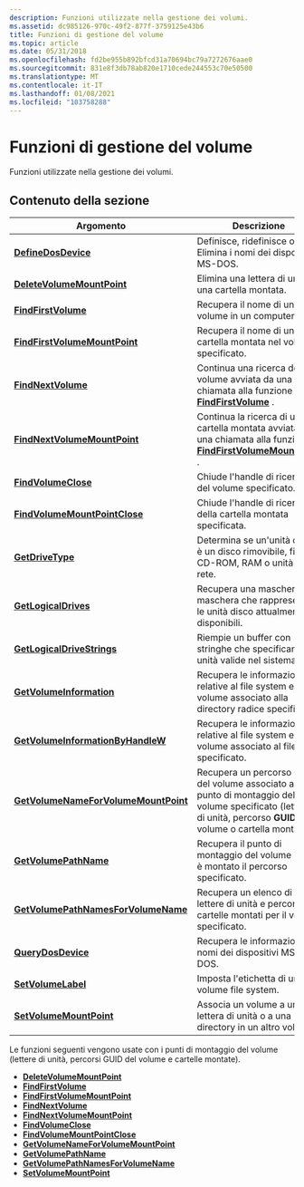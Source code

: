```yaml
---
description: Funzioni utilizzate nella gestione dei volumi.
ms.assetid: dc985126-970c-49f2-877f-3759125e43b6
title: Funzioni di gestione del volume
ms.topic: article
ms.date: 05/31/2018
ms.openlocfilehash: fd2be955b892bfcd31a70694bc79a7272676aae0
ms.sourcegitcommit: 831e8f3db78ab820e1710cede244553c70e50500
ms.translationtype: MT
ms.contentlocale: it-IT
ms.lasthandoff: 01/08/2021
ms.locfileid: "103758288"
---
```

# <a name="volume-management-functions"></a>Funzioni di gestione del volume

Funzioni utilizzate nella gestione dei volumi.

## <a name="in-this-section"></a>Contenuto della sezione



| Argomento                                                                                   | Descrizione                                                                                                                                                                   |
|-----------------------------------------------------------------------------------------|-------------------------------------------------------------------------------------------------------------------------------------------------------------------------------|
| [**DefineDosDevice**](/windows/desktop/api/FileAPI/nf-fileapi-definedosdevicew)<br/>                                   | Definisce, ridefinisce o Elimina i nomi dei dispositivi MS-DOS.<br/>                                                                                                                |
| [**DeleteVolumeMountPoint**](/windows/desktop/api/FileAPI/nf-fileapi-deletevolumemountpointw)<br/>                     | Elimina una lettera di unità o una cartella montata.<br/>                                                                                                                          |
| [**FindFirstVolume**](/windows/desktop/api/FileAPI/nf-fileapi-findfirstvolumew)<br/>                                   | Recupera il nome di un volume in un computer. <br/>                                                                                                                     |
| [**FindFirstVolumeMountPoint**](/windows/desktop/api/WinBase/nf-winbase-findfirstvolumemountpointa)<br/>               | Recupera il nome di una cartella montata nel volume specificato. <br/>                                                                                                   |
| [**FindNextVolume**](/windows/desktop/api/FileAPI/nf-fileapi-findnextvolumew)<br/>                                     | Continua una ricerca del volume avviata da una chiamata alla funzione [**FindFirstVolume**](/windows/desktop/api/FileAPI/nf-fileapi-findfirstvolumew) . <br/>                                                           |
| [**FindNextVolumeMountPoint**](/windows/desktop/api/WinBase/nf-winbase-findnextvolumemountpointa)<br/>                 | Continua la ricerca di una cartella montata avviata da una chiamata alla funzione [**FindFirstVolumeMountPoint**](/windows/desktop/api/WinBase/nf-winbase-findfirstvolumemountpointa) . <br/>                               |
| [**FindVolumeClose**](/windows/desktop/api/FileAPI/nf-fileapi-findvolumeclose)<br/>                                   | Chiude l'handle di ricerca del volume specificato.<br/>                                                                                                                         |
| [**FindVolumeMountPointClose**](/windows/desktop/api/WinBase/nf-winbase-findvolumemountpointclose)<br/>               | Chiude l'handle di ricerca della cartella montata specificata.<br/>                                                                                                                 |
| [**GetDriveType**](/windows/desktop/api/FileAPI/nf-fileapi-getdrivetypea)<br/>                                         | Determina se un'unità disco è un disco rimovibile, fisso, CD-ROM, RAM o unità di rete.<br/>                                                                         |
| [**GetLogicalDrives**](/windows/desktop/api/FileAPI/nf-fileapi-getlogicaldrives)<br/>                                 | Recupera una maschera di maschera che rappresenta le unità disco attualmente disponibili.<br/>                                                                                              |
| [**GetLogicalDriveStrings**](/windows/desktop/api/FileAPI/nf-fileapi-getlogicaldrivestringsw)<br/>                     | Riempie un buffer con stringhe che specificano unità valide nel sistema.<br/>                                                                                               |
| [**GetVolumeInformation**](/windows/desktop/api/FileAPI/nf-fileapi-getvolumeinformationa)<br/>                         | Recupera le informazioni relative al file system e al volume associato alla directory radice specificata.<br/>                                                               |
| [**GetVolumeInformationByHandleW**](/windows/desktop/api/FileAPI/nf-fileapi-getvolumeinformationbyhandlew)<br/>       | Recupera le informazioni relative al file system e al volume associato al file specificato.<br/>                                                                         |
| [**GetVolumeNameForVolumeMountPoint**](/windows/desktop/api/FileAPI/nf-fileapi-getvolumenameforvolumemountpointw)<br/> | Recupera un percorso **GUID** del volume associato al punto di montaggio del volume specificato (lettera di unità, percorso **GUID** volume o cartella montata).<br/> |
| [**GetVolumePathName**](/windows/desktop/api/FileAPI/nf-fileapi-getvolumepathnamew)<br/>                               | Recupera il punto di montaggio del volume in cui è montato il percorso specificato.<br/>                                                                                              |
| [**GetVolumePathNamesForVolumeName**](/windows/desktop/api/FileAPI/nf-fileapi-getvolumepathnamesforvolumenamew)<br/>   | Recupera un elenco di lettere di unità e percorsi di cartelle montati per il volume specificato.<br/>                                                                               |
| [**QueryDosDevice**](/windows/desktop/api/FileAPI/nf-fileapi-querydosdevicew)<br/>                                     | Recupera le informazioni sui nomi dei dispositivi MS-DOS.<br/>                                                                                                                   |
| [**SetVolumeLabel**](/windows/desktop/api/WinBase/nf-winbase-setvolumelabela)<br/>                                     | Imposta l'etichetta di un volume file system.<br/>                                                                                                                            |
| [**SetVolumeMountPoint**](/windows/desktop/api/WinBase/nf-winbase-setvolumemountpointa)<br/>                           | Associa un volume a una lettera di unità o a una directory in un altro volume.<br/>                                                                                          |



 

Le funzioni seguenti vengono usate con i punti di montaggio del volume (lettere di unità, percorsi GUID del volume e cartelle montate).

-   [**DeleteVolumeMountPoint**](/windows/desktop/api/FileAPI/nf-fileapi-deletevolumemountpointw)
-   [**FindFirstVolume**](/windows/desktop/api/FileAPI/nf-fileapi-findfirstvolumew)
-   [**FindFirstVolumeMountPoint**](/windows/desktop/api/WinBase/nf-winbase-findfirstvolumemountpointa)
-   [**FindNextVolume**](/windows/desktop/api/FileAPI/nf-fileapi-findnextvolumew)
-   [**FindNextVolumeMountPoint**](/windows/desktop/api/WinBase/nf-winbase-findnextvolumemountpointa)
-   [**FindVolumeClose**](/windows/desktop/api/FileAPI/nf-fileapi-findvolumeclose)
-   [**FindVolumeMountPointClose**](/windows/desktop/api/WinBase/nf-winbase-findvolumemountpointclose)
-   [**GetVolumeNameForVolumeMountPoint**](/windows/desktop/api/FileAPI/nf-fileapi-getvolumenameforvolumemountpointw)
-   [**GetVolumePathName**](/windows/desktop/api/FileAPI/nf-fileapi-getvolumepathnamew)
-   [**GetVolumePathNamesForVolumeName**](/windows/desktop/api/FileAPI/nf-fileapi-getvolumepathnamesforvolumenamew)
-   [**SetVolumeMountPoint**](/windows/desktop/api/WinBase/nf-winbase-setvolumemountpointa)

 

 




